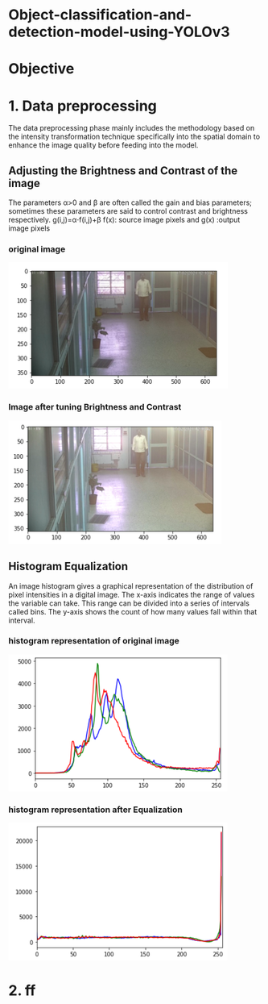 # Object-classification-and-detection-model-using-YOLOv3

# Objective 
# 1. Data preprocessing 
The data preprocessing phase mainly includes the methodology based on the intensity transformation technique specifically into the spatial domain to enhance the image quality before feeding into the model.

## Adjusting the Brightness and Contrast of the image
The parameters α>0 and β are often called the gain and bias parameters; sometimes these parameters are said to control contrast and brightness respectively.
		g(i,j)=α⋅f(i,j)+β 
    f(x): source image pixels and g(x) :output image pixels

### original image 

![alt text](https://github.com/gouravbarkle/Object-classification-and-detection-model-using-YOLOv3/blob/main/Image%20metadata/original.png)

### Image after tuning Brightness and Contrast

![alt text](https://github.com/gouravbarkle/Object-classification-and-detection-model-using-YOLOv3/blob/main/Image%20metadata/original%20after%20enhancement.png)


## Histogram Equalization
An image histogram gives a graphical representation of the distribution of pixel intensities in a digital image.
The x-axis indicates the range of values the variable can take. This range can be divided into a series of intervals called bins. 
The y-axis shows the count of how many values fall within that interval.

### histogram representation of original image 

![alt text](https://github.com/gouravbarkle/Object-classification-and-detection-model-using-YOLOv3/blob/main/Image%20metadata/Histo%20original.png)

### histogram representation after Equalization

![alt text](https://github.com/gouravbarkle/Object-classification-and-detection-model-using-YOLOv3/blob/main/Image%20metadata/histo%20after.png)





# 2. ff
